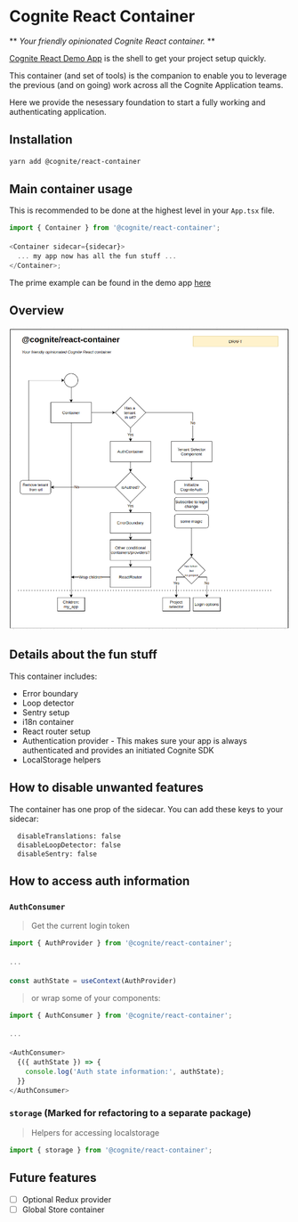 # Cognite React Container

** _Your friendly opinionated Cognite React container._ **

[Cognite React Demo App](https://github.com/cognitedata/react-demo-app/) is the shell to get your project setup quickly.

This container (and set of tools) is the companion to enable you to leverage the previous (and on going) work across all the Cognite Application teams.

Here we provide the nesessary foundation to start a fully working and authenticating application.

## Installation

```sh
yarn add @cognite/react-container
```

## Main container usage

This is recommended to be done at the highest level in your `App.tsx` file.

```ts
import { Container } from '@cognite/react-container';

<Container sidecar={sidecar}>
  ... my app now has all the fun stuff ...
</Container>;
```

The prime example can be found in the demo app [here](https://github.com/cognitedata/react-demo-app/blob/master/src/App.tsx#L18)

## Overview

![alt text](./overview.png 'Hover text really needs a good joke here...')

## Details about the fun stuff

This container includes:

- Error boundary
- Loop detector
- Sentry setup
- i18n container
- React router setup
- Authentication provider - This makes sure your app is always authenticated and provides an initiated Cognite SDK
- LocalStorage helpers

## How to disable unwanted features

The container has one prop of the sidecar. You can add these keys to your sidecar:

```
  disableTranslations: false
  disableLoopDetector: false
  disableSentry: false
```

## How to access auth information

### `AuthConsumer`

> Get the current login token

```ts
import { AuthProvider } from '@cognite/react-container';

...

const authState = useContext(AuthProvider)
```

> or wrap some of your components:

```ts
import { AuthConsumer } from '@cognite/react-container';

...

<AuthConsumer>
  {({ authState }) => {
    console.log('Auth state information:', authState);
  }}
</AuthConsumer>
```

### `storage` (Marked for refactoring to a separate package)

> Helpers for accessing localstorage

```ts
import { storage } from '@cognite/react-container';
```

## Future features

- [ ] Optional Redux provider
- [ ] Global Store container
